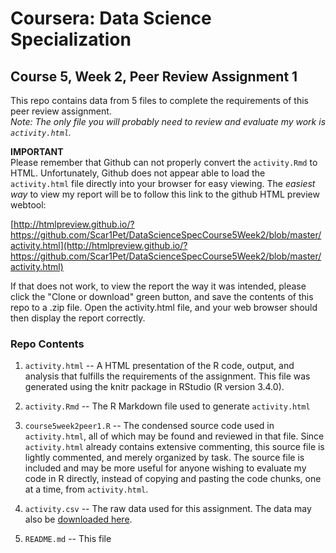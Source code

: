 # Coursera: Data Science Specialization
## Course 5, Week 2, Peer Review Assignment 1

This repo contains data from 5 files to complete the requirements of this peer review assignment.  
*Note: The only file you will probably need to review and evaluate my work is `activity.html`.* 

**IMPORTANT**  
Please remember that Github can not properly convert the `activity.Rmd` to HTML. Unfortunately, Github does not appear able to load the `activity.html` file directly into your browser for easy viewing. The *easiest way* to view my report will be to follow this link to the github HTML preview webtool:  

[http://htmlpreview.github.io/?https://github.com/Scar1Pet/DataScienceSpecCourse5Week2/blob/master/activity.html](http://htmlpreview.github.io/?https://github.com/Scar1Pet/DataScienceSpecCourse5Week2/blob/master/activity.html)  

If that does not work, to view the report the way it was intended, please click the "Clone or download" green button, and save the contents of this repo to a .zip file. Open the activity.html file, and your web browser should then display the report correctly. 

### Repo Contents

1. `activity.html`  -- A HTML presentation of the R code, output, and analysis that fulfills the requirements of the assignment. This file was generated using the knitr package in RStudio (R version 3.4.0). 

2. `activity.Rmd` -- The R Markdown file used to generate `activity.html`

3. `course5week2peer1.R` -- The condensed source code used in `activity.html`, all of which may be found and reviewed in that file. Since `activity.html` already contains extensive commenting, this source file is lightly commented, and merely organized by task. The source file is included and may be more useful for anyone wishing to evaluate my code in R directly, instead of copying and pasting the code chunks, one at a time, from `activity.html`.

4. `activity.csv` -- The raw data used for this assignment. The data may also be [downloaded here](https://d396qusza40orc.cloudfront.net/repdata%2Fdata%2Factivity.zip).

5. `README.md` -- This file
